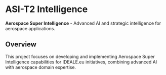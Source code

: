 # ASI-T2 Intelligence

**Aerospace Super Intelligence** - Advanced AI and strategic intelligence for aerospace applications.

## Overview
This project focuses on developing and implementing Aerospace Super Intelligence capabilities for IDEALE.eu initiatives, combining advanced AI with aerospace domain expertise.
